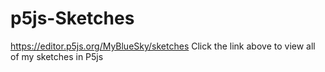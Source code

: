 # p5js-Sketches
https://editor.p5js.org/MyBlueSky/sketches
Click the link above to view all of my sketches in P5js
